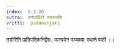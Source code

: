 ```yaml
---
index:  5.3.20
sutra:  तयोर्दार्हिलौ चच्छन्दसि
vritti:  padamanjari
---
```


तयोरिति प्रातिपदिकनिर्द्देशः, व्यत्ययेन पञ्चम्याः स्थाने षष्ठी ।।

